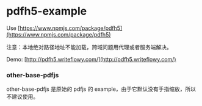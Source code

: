 # pdfh5-example

Use [https://www.npmjs.com/package/pdfh5](https://www.npmjs.com/package/pdfh5)

注意：本地绝对路径地址不能加载，跨域问题用代理或者服务端解决。

Demo: [http://pdfh5.writeflowy.com/](http://pdfh5.writeflowy.com/)

### other-base-pdfjs

other-base-pdfjs 是原始的 pdfjs 的 example，由于它默认没有手指缩放，所以不建议使用。
